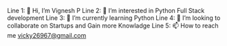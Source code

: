 Line 1: 👋 Hi, I’m Vignesh P
Line 2: 👀 I’m interested in Python Full Stack development
Line 3: 🌱 I’m currently learning Python
Line 4: 💞️ I’m looking to collaborate on Startups and Gain more Knowladge
Line 5: 📫 How to reach me vicky26967@gmail.com
<!---
Vicky3224/Vicky3224 is a ✨ special ✨ repository because its `README.md` (this file) appears on your GitHub profile.
You can click the Preview link to take a look at your changes.
--->
